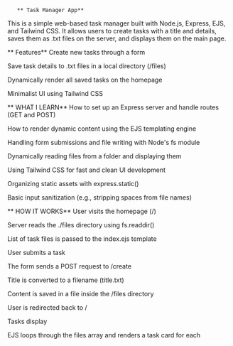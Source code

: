        ** Task Manager App**
This is a simple web-based task manager built with Node.js, Express, EJS, and Tailwind CSS. It allows users to create tasks with a title and details, saves them as .txt files on the server, and displays them on the main page.

   ** Features**
Create new tasks through a form

Save task details to .txt files in a local directory (/files)

Dynamically render all saved tasks on the homepage

Minimalist UI using Tailwind CSS

  ** WHAT I LEARN**
How to set up an Express server and handle routes (GET and POST)

How to render dynamic content using the EJS templating engine

Handling form submissions and file writing with Node's fs module

Dynamically reading files from a folder and displaying them

Using Tailwind CSS for fast and clean UI development

Organizing static assets with express.static()

Basic input sanitization (e.g., stripping spaces from file names)

   ** HOW IT WORKS**
User visits the homepage (/)

Server reads the ./files directory using fs.readdir()

List of task files is passed to the index.ejs template

User submits a task

The form sends a POST request to /create

Title is converted to a filename (title.txt)

Content is saved in a file inside the /files directory

User is redirected back to /

Tasks display

EJS loops through the files array and renders a task card for each
